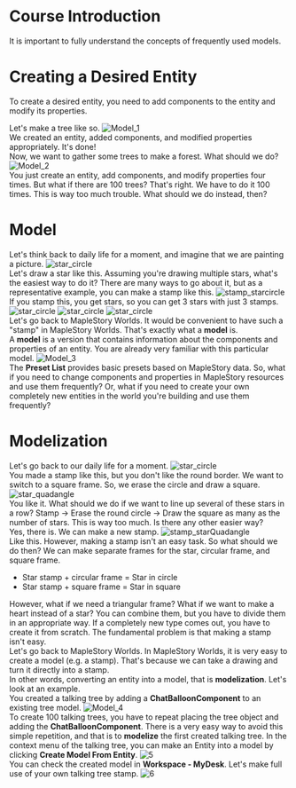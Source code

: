 # Course Introduction
It is important to fully understand the concepts of frequently used models.
# Creating a Desired Entity
To create a desired entity, you need to add components to the entity and modify its properties.

Let's make a tree like so.
![Model_1](https://mod-file.dn.nexoncdn.co.kr/bbs/1634553528053ca48e93975e04ccaa843244bbcde7219.png "Model_1")
<br>
We created an entity, added components, and modified properties appropriately.
It's done!
<br>
Now, we want to gather some trees to make a forest. What should we do?
![Model_2](https://mod-file.dn.nexoncdn.co.kr/bbs/16345535759657d1c01e5106d4d939c547586dae942b3.png "Model_2")
<br>
You just create an entity, add components, and modify properties four times.
But what if there are 100 trees?
That's right. We have to do it 100 times.
This is way too much trouble. What should we do instead, then?
# Model
Let's think back to daily life for a moment, and imagine that we are painting a picture.
![star_circle](https://mod-file.dn.nexoncdn.co.kr/bbs/1635480499353135233e3daf946998fda9453abc5312b.png "star_circle")
<br>
Let's draw a star like this.
Assuming you're drawing multiple stars, what's the easiest way to do it?
There are many ways to go about it, but as a representative example, you can make a stamp like this.
![stamp_starcircle](https://mod-file.dn.nexoncdn.co.kr/bbs/163548052969636561321444d4686876e3d3b69442c8f.png "stamp_starcircle")
<br>
If you stamp this, you get stars, so you can get 3 stars with just 3 stamps.
![star_circle](https://mod-file.dn.nexoncdn.co.kr/bbs/1635480499353135233e3daf946998fda9453abc5312b.png "star_circle") ![star_circle](https://mod-file.dn.nexoncdn.co.kr/bbs/1635480499353135233e3daf946998fda9453abc5312b.png "star_circle") ![star_circle](https://mod-file.dn.nexoncdn.co.kr/bbs/1635480499353135233e3daf946998fda9453abc5312b.png "star_circle")
<br>
Let's go back to MapleStory Worlds.
It would be convenient to have such a "stamp" in MapleStory Worlds.
That's exactly what a **model** is.
<br>
A **model** is a version that contains information about the components and properties of an entity.
You are already very familiar with this particular model.
![Model_3](https://mod-file.dn.nexoncdn.co.kr/bbs/165993039740743e32904b0f442ebbd627968576bb02a.png "Model_3")
<br>
The **Preset List** provides basic presets based on MapleStory data.
So, what if you need to change components and properties in MapleStory resources and use them frequently? Or, what if you need to create your own completely new entities in the world you're building and use them frequently?
# Modelization
Let's go back to our daily life for a moment.
![star_circle](https://mod-file.dn.nexoncdn.co.kr/bbs/1635480499353135233e3daf946998fda9453abc5312b.png "star_circle")
<br>
You made a stamp like this, but you don't like the round border.
We want to switch to a square frame. So, we erase the circle and draw a square.
![star_quadangle](https://mod-file.dn.nexoncdn.co.kr/bbs/1635480621736d7207f056a4945c0bf13a531fb8a5e3f.png "star_quadangle")
<br>
You like it.
What should we do if we want to line up several of these stars in a row?
Stamp → Erase the round circle → Draw the square as many as the number of stars.
This is way too much. Is there any other easier way?
<br>
Yes, there is. We can make a new stamp.
![stamp_starQuadangle](https://mod-file.dn.nexoncdn.co.kr/bbs/1635480687931bb4a27c2a1154b239d9256faec98820f.png "stamp_starQuadangle")
<br>
Like this.
However, making a stamp isn't an easy task.
So what should we do then?
We can make separate frames for the star, circular frame, and square frame.

* Star stamp + circular frame = Star in circle
* Star stamp + square frame = Star in square

However, what if we need a triangular frame? What if we want to make a heart instead of a star?
You can combine them, but you have to divide them in an appropriate way. If a completely new type comes out, you have to create it from scratch.
The fundamental problem is that making a stamp isn't easy.
<br>
Let's go back to MapleStory Worlds.
In MapleStory Worlds, it is very easy to create a model (e.g. a stamp).
That's because we can take a drawing and turn it directly into a stamp.
<br>
In other words, converting an entity into a model, that is **modelization**.
Let's look at an example.
<br>
You created a talking tree by adding a **ChatBalloonComponent** to an existing tree model.
![Model_4](https://mod-file.dn.nexoncdn.co.kr/bbs/16345560690347d9b46707db345c8abf5b57f0cca67e9.png "Model_4")
<br>
To create 100 talking trees, you have to repeat placing the tree object and adding the **ChatBalloonComponent**.
There is a very easy way to avoid this simple repetition, and that is to **modelize** the first created talking tree. 
In the context menu of the talking tree, you can make an Entity into a model by clicking **Create Model From Entity**.
![5](https://mod-file.dn.nexoncdn.co.kr/bbs/1659932995539100fa46c3c824656b22c4ad30f184791.png "5")
<br>
You can check the created model in **Workspace - MyDesk**. Let's make full use of your own talking tree stamp.
![6](https://mod-file.dn.nexoncdn.co.kr/bbs/1659933437521b3f0c8b795714806b51ec2ca7d38689f.png "6")
